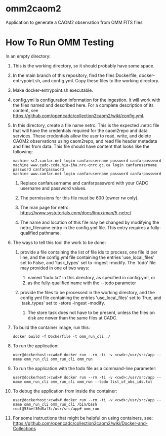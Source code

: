 # omm2caom2
Application to generate a CAOM2 observation from OMM FITS files

# How To Run OMM Testing

In an empty directory:

1. This is the working directory, so it should probably have some space.

1. In the main branch of this repository, find the files Dockerfile,
docker-entrypoint.sh, and config.yml. Copy these files to the working directory.

1. Make docker-entrypoint.sh executable.

1. config.yml is configuration information for the ingestion. It will work with
the files named and described here. For a complete description of its
content, see
https://github.com/opencadc/collection2caom2/wiki/config.yml.

1. In this directory, create a file name netrc. This is the expected
.netrc file that will have the credentials required for the caom2repo and
data services. These credentials allow the user to read, write, and delete
CAOM2 observations using caom2repo, and read file header metadata and files
from data. This file should have content that looks like the following:

   ```
   machine sc2.canfar.net login canfarusername password canfarpassword
   machine www.cadc-ccda.hia-iha.nrc-cnrc.gc.ca login canfarusername password canfarpassword
   machine www.canfar.net login canfarusername password canfarpassword
   ```
   1. Replace canfarusername and canfarpassword with your CADC username and
   password values.

   1. The permissions for this file must be 600 (owner rw only).

   1. The man page for netrc:
   https://www.systutorials.com/docs/linux/man/5-netrc/

   1. The name and location of this file may be changed by modifying the
   netrc_filename entry in the config.yml file. This entry requires a
   fully-qualified pathname.

1. The ways to tell this tool the work to be done:

   1. provide a file containing the list of file ids to process, one file id
   per line, and the config.yml file containing the entries 'use_local_files'
   set to False, and 'task_types' set to -ingest -modify. The 'todo'
   file may provided in one of two ways:
      1. named 'todo.txt' in this directory, as specified in config.yml, or
      1. as the fully-qualified name with the --todo parameter

   1. provide the files to be processed in the working directory, and the
   config.yml file containing the entries 'use_local_files' set to True,
   and 'task_types' set to -store -ingest -modify.
      1. The store task does not have to be present, unless the files on disk
      are newer than the same files at CADC.

1. To build the container image, run this:

   ```
   docker build -f Dockerfile -t omm_run_cli ./
   ```

1. To run the application:

   ```
   user@dockerhost:<cwd># docker run --rm -ti -v <cwd>:/usr/src/app --name omm_run_cli omm_run_cli omm_run
   ```

1. To run the application with the todo file as a command-line parameter:

   ```
   user@dockerhost:<cwd># docker run --rm -ti -v <cwd>:/usr/src/app --name omm_run_cli omm_run_cli omm_run --todo list_of_obs_ids.txt
   ```

1. To debug the application from inside the container:

   ```
   user@dockerhost:<cwd># docker run --rm -ti -v <cwd>:/usr/src/app --name omm_run_cli omm_run_cli /bin/bash
   root@53bef30d8af3:/usr/src/app# omm_run
   ```

1. For some instructions that might be helpful on using containers, see:
https://github.com/opencadc/collection2caom2/wiki/Docker-and-Collections
